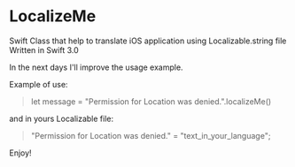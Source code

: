 # LocalizeMe
Swift Class that help to translate iOS application using Localizable.string file
Written in Swift 3.0

In the next days I'll improve the usage example.

Example of use:

  >let message = "Permission for Location was denied.".localizeMe()
  
and in yours Localizable file:

  >"Permission for Location was denied." = "text_in_your_language";
  
  
Enjoy!
